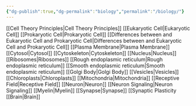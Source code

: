 ```yaml
---
{"dg-publish":true,"dg-permalink":"biology","permalink":"/biology/"}
---
```


[[Cell Theory Principles\|Cell Theory Principles]]
[[Eukaryotic Cell\|Eukaryotic Cell]]
[[Prokaryotic Cell\|Prokaryotic Cell]]
[[Differences between and Eukaryotic Cell and Prokaryotic Cell\|Differences between and Eukaryotic Cell and Prokaryotic Cell]]
[[Plasma Membrane\|Plasma Membrane]]
[[Cytosol\|Cytosol]]
[[Cytoskeleton\|Cytoskeleton]]
[[Nucleus\|Nucleus]]
[[Ribosomes\|Ribosomes]]
[[Rough endoplasmic reticulum\|Rough endoplasmic reticulum]]
[[Smooth endoplasmic reticulum\|Smooth endoplasmic reticulum]]
[[Golgi Body\|Golgi Body]]
[[Vesicles\|Vesicles]]
[[Chloroplasts\|Chloroplasts]]
[[Mitochondria\|Mitochondria]]
[[Receptive Field\|Receptive Field]]
[[Neuron\|Neuron]]
[[Neuron Signaling\|Neuron Signaling]]
[[Myelin\|Myelin]]
[[Synapse\|Synapse]]
[[Synaptic Plasticity
[[Brain\|Brain]]
